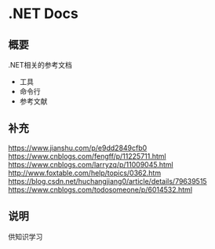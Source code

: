 # .NET Docs

## 概要

.NET相关的参考文档

* 工具
* 命令行
* 参考文献

## 补充

<https://www.jianshu.com/p/e9dd2849cfb0>
<https://www.cnblogs.com/fengff/p/11225711.html>
<https://www.cnblogs.com/larryzq/p/11009045.html>
<http://www.foxtable.com/help/topics/0362.htm>
<https://blog.csdn.net/huchangjiang0/article/details/79639515>
<https://www.cnblogs.com/todosomeone/p/6014532.html>

## 说明

供知识学习
